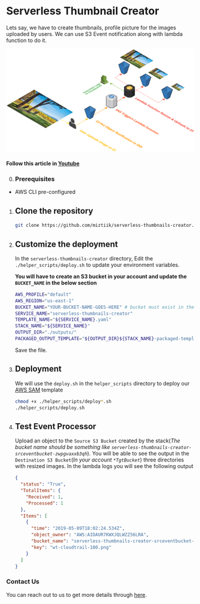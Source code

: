 # Serverless Thumbnail Creator

Lets say, we have to create thumbnails, profile picture for the images uploaded by users. We can use S3 Event notification along with lambda function to do it.

![AWS Serverless Thumbnail Creator](images/Miztiik-Serverless-Image-Processor.png)

#### Follow this article in [Youtube](https://youtube.com/c/valaxytechnologies)

0. ### Prerequisites

- AWS CLI pre-configured

1. ## Clone the repository

   ```bash
   git clone https://github.com/miztiik/serverless-thumbnails-creator.git
   ```

1. ## Customize the deployment

    In the `serverless-thumbnails-creator` directory, Edit the `./helper_scripts/deploy.sh` to update your environment variables.

    **You will have to create an S3 bucket in your account and update the `BUCKET_NAME` in the below section**
  
    ```bash
    AWS_PROFILE="default"
    AWS_REGION="us-east-1"
    BUCKET_NAME="YOUR-BUCKET-NAME-GOES-HERE" # bucket must exist in the SAME region the deployment is taking place
    SERVICE_NAME="serverless-thumbnails-creator"
    TEMPLATE_NAME="${SERVICE_NAME}.yaml"
    STACK_NAME="${SERVICE_NAME}"
    OUTPUT_DIR="./outputs/"
    PACKAGED_OUTPUT_TEMPLATE="${OUTPUT_DIR}${STACK_NAME}-packaged-template.yaml"
    ```

    Save the file.

1. ## Deployment

    We will use the `deploy.sh` in the `helper_scripts` directory to deploy our [AWS SAM](https://github.com/awslabs/serverless-application-model) template

    ```bash
    chmod +x ./helper_scripts/deploy*.sh
    ./helper_scripts/deploy.sh
    ```
  
1. ## Test Event Processor

    Upload an object to the `Source S3 Bucket` created by the stack(_The bucket name should be something like `serverless-thumbnails-creator-srceventbucket-zwpgvaxxb3qh`_). You will be able to see the output in the `Destination S3 Bucket`(_In your account `*TgtBucket`_) three directories with resized images. In the lambda logs you will see the following output

    ```json
    {
      "status": "True",
      "TotalItems": {
        "Received": 1,
        "Processed": 1
      },
      "Items": [
        {
          "time": "2019-05-09T18:02:24.534Z",
          "object_owner": "AWS:AIDAUR7KWXJQLWZZ56LRA",
          "bucket_name": "serverless-thumbnails-creator-srceventbucket-zwpgvaxxb3qh",
          "key": "wt-cloudtrail-100.png"
        }
      ]
    }
    ```

### Contact Us

You can reach out to us to get more details through [here](https://youtube.com/c/valaxytechnologies/about).